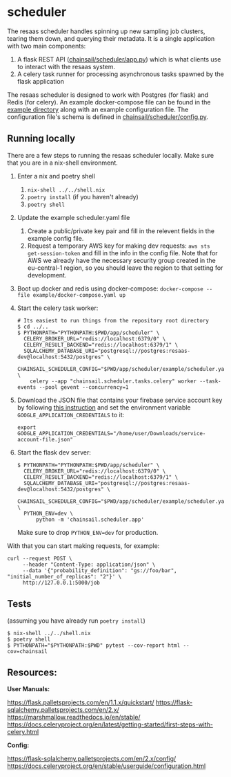 # scheduler

The resaas scheduler handles spinning up new sampling job clusters, tearing them down, and querying their metadata.
It is a single application with two main components:

1. A flask REST API ([chainsail/scheduler/app.py](chainsail/scheduler/app.py)) which is what clients use to interact with the resaas system.
2. A celery task runner for processing asynchronous tasks spawned by the flask application

The resaas scheduler is designed to work with Postgres (for flask) and Redis (for celery). An example docker-compose file can be found in the [example directory](./example) along with
an example configuration file. The configuration file's schema is defined in [chainsail/scheduler/config.py](chainsail/scheduler/config.py).

## Running locally

There are a few steps to running the resaas scheduler locally. Make sure that you
are in a nix-shell environment.

1.  Enter a nix and poetry shell
    1. `nix-shell ../../shell.nix`
    1. `poetry install` (if you haven't already)
    1. `poetry shell`
1.  Update the example scheduler.yaml file
    1. Create a public/private key pair and fill in the relevent fields in the example config file.
    1. Request a temporary AWS key for making dev requests: `aws sts get-session-token` and fill in the info in the config file. Note that for AWS
       we already have the necessary security group created in the eu-central-1 region,
       so you should leave the region to that setting for development.
1.  Boot up docker and redis using docker-compose: `docker-compose --file example/docker-compose.yaml up`
1.  Start the celery task worker:

    ```shell
    # Its easiest to run things from the repository root directory
    $ cd ../..
    $ PYTHONPATH="PYTHONPATH:$PWD/app/scheduler" \
      CELERY_BROKER_URL="redis://localhost:6379/0" \
      CELERY_RESULT_BACKEND="redis://localhost:6379/1" \
      SQLALCHEMY_DATABASE_URI="postgresql://postgres:resaas-dev@localhost:5432/postgres" \
      CHAINSAIL_SCHEDULER_CONFIG="$PWD/app/scheduler/example/scheduler.yaml" \
        celery --app "chainsail.scheduler.tasks.celery" worker --task-events --pool gevent --concurrency=1
    ```

1.  Download the JSON file that contains your firebase service account key by following [this instruction](https://firebase.google.com/docs/admin/setup/#initialize-sdk) and set the environment variable `GOOGLE_APPLICATION_CREDENTIALS` to it:

    ```shell
    export GOOGLE_APPLICATION_CREDENTIALS="/home/user/Downloads/service-account-file.json"
    ```

1.  Start the flask dev server:

    ```shell
    $ PYTHONPATH="PYTHONPATH:$PWD/app/scheduler" \
      CELERY_BROKER_URL="redis://localhost:6379/0" \
      CELERY_RESULT_BACKEND="redis://localhost:6379/1" \
      SQLALCHEMY_DATABASE_URI="postgresql://postgres:resaas-dev@localhost:5432/postgres" \
      CHAINSAIL_SCHEDULER_CONFIG="$PWD/app/scheduler/example/scheduler.yaml" \
      PYTHON_ENV=dev \
          python -m 'chainsail.scheduler.app'
    ```

    Make sure to drop `PYTHON_ENV=dev` for production.

With that you can start making requests, for example:

```shell
curl --request POST \
     --header "Content-Type: application/json" \
     --data '{"probability_definition": "gs://foo/bar", "initial_number_of_replicas": "2"}' \
     http://127.0.0.1:5000/job
```

## Tests

(assuming you have already run `poetry install`)

```shell
$ nix-shell ../../shell.nix
$ poetry shell
$ PYTHONPATH="$PYTHONPATH:$PWD" pytest --cov-report html --cov=chainsail
```

## Resources:

**User Manuals:**

https://flask.palletsprojects.com/en/1.1.x/quickstart/
https://flask-sqlalchemy.palletsprojects.com/en/2.x/
https://marshmallow.readthedocs.io/en/stable/
https://docs.celeryproject.org/en/latest/getting-started/first-steps-with-celery.html

**Config:**

https://flask-sqlalchemy.palletsprojects.com/en/2.x/config/
https://docs.celeryproject.org/en/stable/userguide/configuration.html
